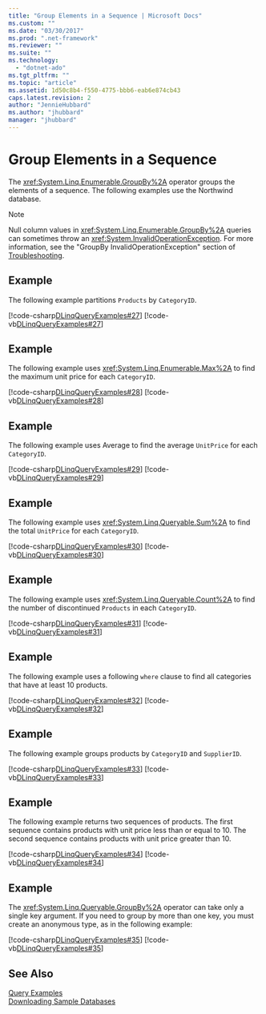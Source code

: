 ```yaml
---
title: "Group Elements in a Sequence | Microsoft Docs"
ms.custom: ""
ms.date: "03/30/2017"
ms.prod: ".net-framework"
ms.reviewer: ""
ms.suite: ""
ms.technology: 
  - "dotnet-ado"
ms.tgt_pltfrm: ""
ms.topic: "article"
ms.assetid: 1d50c8b4-f550-4775-bbb6-eab6e874cb43
caps.latest.revision: 2
author: "JennieHubbard"
ms.author: "jhubbard"
manager: "jhubbard"
---
```

# Group Elements in a Sequence
The <xref:System.Linq.Enumerable.GroupBy%2A> operator groups the elements of a sequence. The following examples use the Northwind database.  
  
> [!NOTE]
>  Null column values in <xref:System.Linq.Enumerable.GroupBy%2A> queries can sometimes throw an <xref:System.InvalidOperationException>. For more information, see the "GroupBy InvalidOperationException" section of [Troubleshooting](../../../../../../docs/framework/data/adonet/sql/linq/troubleshooting.md).  
  
## Example  
 The following example partitions `Products` by `CategoryID`.  
  
 [!code-csharp[DLinqQueryExamples#27](../../../../../../samples/snippets/csharp/VS_Snippets_Data/DLinqQueryExamples/cs/Program.cs#27)]
 [!code-vb[DLinqQueryExamples#27](../../../../../../samples/snippets/visualbasic/VS_Snippets_Data/DLinqQueryExamples/vb/Module1.vb#27)]  
  
## Example  
 The following example uses <xref:System.Linq.Enumerable.Max%2A> to find the maximum unit price for each `CategoryID`.  
  
 [!code-csharp[DLinqQueryExamples#28](../../../../../../samples/snippets/csharp/VS_Snippets_Data/DLinqQueryExamples/cs/Program.cs#28)]
 [!code-vb[DLinqQueryExamples#28](../../../../../../samples/snippets/visualbasic/VS_Snippets_Data/DLinqQueryExamples/vb/Module1.vb#28)]  
  
## Example  
 The following example uses Average to find the average `UnitPrice` for each `CategoryID`.  
  
 [!code-csharp[DLinqQueryExamples#29](../../../../../../samples/snippets/csharp/VS_Snippets_Data/DLinqQueryExamples/cs/Program.cs#29)]
 [!code-vb[DLinqQueryExamples#29](../../../../../../samples/snippets/visualbasic/VS_Snippets_Data/DLinqQueryExamples/vb/Module1.vb#29)]  
  
## Example  
 The following example uses <xref:System.Linq.Queryable.Sum%2A> to find the total `UnitPrice` for each `CategoryID`.  
  
 [!code-csharp[DLinqQueryExamples#30](../../../../../../samples/snippets/csharp/VS_Snippets_Data/DLinqQueryExamples/cs/Program.cs#30)]
 [!code-vb[DLinqQueryExamples#30](../../../../../../samples/snippets/visualbasic/VS_Snippets_Data/DLinqQueryExamples/vb/Module1.vb#30)]  
  
## Example  
 The following example uses <xref:System.Linq.Queryable.Count%2A> to find the number of discontinued `Products` in each `CategoryID`.  
  
 [!code-csharp[DLinqQueryExamples#31](../../../../../../samples/snippets/csharp/VS_Snippets_Data/DLinqQueryExamples/cs/Program.cs#31)]
 [!code-vb[DLinqQueryExamples#31](../../../../../../samples/snippets/visualbasic/VS_Snippets_Data/DLinqQueryExamples/vb/Module1.vb#31)]  
  
## Example  
 The following example uses a following `where` clause to find all categories that have at least 10 products.  
  
 [!code-csharp[DLinqQueryExamples#32](../../../../../../samples/snippets/csharp/VS_Snippets_Data/DLinqQueryExamples/cs/Program.cs#32)]
 [!code-vb[DLinqQueryExamples#32](../../../../../../samples/snippets/visualbasic/VS_Snippets_Data/DLinqQueryExamples/vb/Module1.vb#32)]  
  
## Example  
 The following example groups products by `CategoryID` and `SupplierID`.  
  
 [!code-csharp[DLinqQueryExamples#33](../../../../../../samples/snippets/csharp/VS_Snippets_Data/DLinqQueryExamples/cs/Program.cs#33)]
 [!code-vb[DLinqQueryExamples#33](../../../../../../samples/snippets/visualbasic/VS_Snippets_Data/DLinqQueryExamples/vb/Module1.vb#33)]  
  
## Example  
 The following example returns two sequences of products. The first sequence contains products with unit price less than or equal to 10. The second sequence contains products with unit price greater than 10.  
  
 [!code-csharp[DLinqQueryExamples#34](../../../../../../samples/snippets/csharp/VS_Snippets_Data/DLinqQueryExamples/cs/Program.cs#34)]
 [!code-vb[DLinqQueryExamples#34](../../../../../../samples/snippets/visualbasic/VS_Snippets_Data/DLinqQueryExamples/vb/Module1.vb#34)]  
  
## Example  
 The <xref:System.Linq.Queryable.GroupBy%2A> operator can take only a single key argument. If you need to group by more than one key, you must create an anonymous type, as in the following example:  
  
 [!code-csharp[DLinqQueryExamples#35](../../../../../../samples/snippets/csharp/VS_Snippets_Data/DLinqQueryExamples/cs/Program.cs#35)]
 [!code-vb[DLinqQueryExamples#35](../../../../../../samples/snippets/visualbasic/VS_Snippets_Data/DLinqQueryExamples/vb/Module1.vb#35)]  
  
## See Also  
 [Query Examples](../../../../../../docs/framework/data/adonet/sql/linq/query-examples.md)   
 [Downloading Sample Databases](../../../../../../docs/framework/data/adonet/sql/linq/downloading-sample-databases.md)